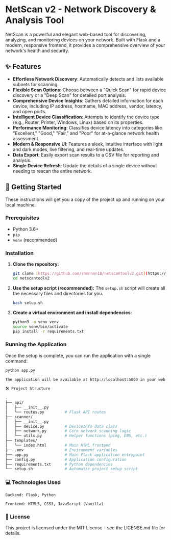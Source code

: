# NetScan v2 - Network Discovery & Analysis Tool

NetScan is a powerful and elegant web-based tool for discovering, analyzing, and monitoring devices on your network. Built with Flask and a modern, responsive frontend, it provides a comprehensive overview of your network's health and security.

 ## ✨ Features

* **Effortless Network Discovery**: Automatically detects and lists available subnets for scanning.
* **Flexible Scan Options**: Choose between a "Quick Scan" for rapid device discovery or a "Deep Scan" for detailed port analysis.
* **Comprehensive Device Insights**: Gathers detailed information for each device, including IP address, hostname, MAC address, vendor, latency, and open ports.
* **Intelligent Device Classification**: Attempts to identify the device type (e.g., Router, Printer, Windows, Linux) based on its properties.
* **Performance Monitoring**: Classifies device latency into categories like "Excellent," "Good," "Fair," and "Poor" for at-a-glance network health assessment.
* **Modern & Responsive UI**: Features a sleek, intuitive interface with light and dark modes, live filtering, and real-time updates.
* **Data Export**: Easily export scan results to a CSV file for reporting and analysis.
* **Single Device Refresh**: Update the details of a single device without needing to rescan the entire network.

## 🚀 Getting Started

These instructions will get you a copy of the project up and running on your local machine.

### Prerequisites

* Python 3.6+
* `pip`
* `venv` (recommended)

### Installation

1.  **Clone the repository:**
    ```bash
    git clone [https://github.com/rmmnnnn18/netscantoolv2.git](https://github.com/rmmnnnn18/netscantoolv2.git)
    cd netscantoolv2
    ```

2.  **Use the setup script (recommended):**
    The `setup.sh` script will create all the necessary files and directories for you.
    ```bash
    bash setup.sh
    ```

3.  **Create a virtual environment and install dependencies:**
    ```bash
    python3 -m venv venv
    source venv/bin/activate
    pip install -r requirements.txt
    ```

### Running the Application

Once the setup is complete, you can run the application with a single command:

```bash
python app.py

The application will be available at http://localhost:5000 in your web browser.

🛠️ Project Structure

.
├── api/
│   ├── __init__.py
│   └── routes.py         # Flask API routes
├── scanner/
│   ├── __init__.py
│   ├── device.py         # DeviceInfo data class
│   ├── network.py        # Core network scanning logic
│   └── utils.py          # Helper functions (ping, DNS, etc.)
├── templates/
│   └── index.html        # Main HTML frontend
├── .env                  # Environment variables
├── app.py                # Main Flask application entrypoint
├── config.py             # Application configuration
├── requirements.txt      # Python dependencies
└── setup.sh              # Automatic project setup script
```
### 💻 Technologies Used

    Backend: Flask, Python

    Frontend: HTML5, CSS3, JavaScript (Vanilla)

### 📜 License

This project is licensed under the MIT License - see the LICENSE.md file for details.
